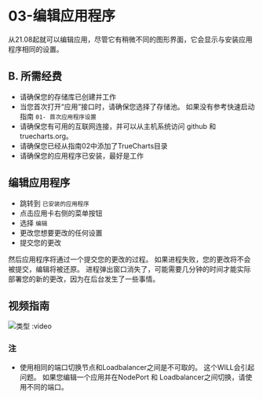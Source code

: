 # 03-编辑应用程序

从21.08起就可以编辑应用，尽管它有稍微不同的图形界面，它会显示与安装应用程序相同的设置。

## B. 所需经费

- 请确保您的存储库已创建并工作
- 当您首次打开“应用”接口时，请确保您选择了存储池。 如果没有参考快速启动指南 `01- 首次应用程序设置`
- 请确保您有可用的互联网连接，并可以从主机系统访问 github 和 truecharts.org。
- 请确保您已经从指南02中添加了TrueCharts目录
- 请确保您的应用程序已安装，最好是工作

## 编辑应用程序

- 跳转到 `已安装的应用程序`
- 点击应用卡右侧的菜单按钮
- 选择 `编辑`
- 更改您想要更改的任何设置
- 提交您的更改

然后应用程序将通过一个提交您的更改的过程。 如果进程失败，您的更改将不会被提交，编辑将被还原。 进程弹出窗口消失了，可能需要几分钟的时间才能实际部署您的新的更改，因为在后台发生了一些事情。

## 视频指南

![类型 :video](https://www.youtube.com/embed/UyqM798Arbo)

### 注

- 使用相同的端口切换节点和Loadbalancer之间是不可取的。 这个WILL会引起问题。 如果您编辑一个应用并在NodePort 和 Loadbalancer之间切换，请使用不同的端口。
